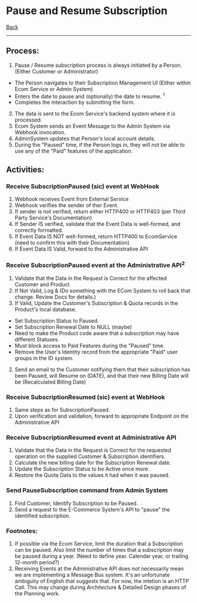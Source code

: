 # Pause and Resume Subscription
[Back](/docs/UseCases.md "Back to Use Case List")

---

## Process:
1.  Pause / Resume subscription process is always initiated by a Person. (Either Customer or Administrator)
  *  The Person navigates to their Subscription Management UI (Either within Ecom Service or Admin System)
  *  Enters the date to pause and (optionally) the date to resume. <sup>1</sup>
  *  Completes the interaction by submitting the form.
2. The data is sent to the Ecom Service's backend system where it is processed.
3. Ecom System sends an Event Message to the Admin System via Webhook invocation.
4. AdminSystem updates that Person's local account details.
5. During the "Paused" time, if the Person logs in, they will not be able to use any of the "Paid" features of the application.

## Activities:
### Receive SubscriptionPaused (sic) event at WebHook
1. Webhook receives Event from External Service
2. Webhook verifies the sender of ther Event.
 1. If sender is not verified, return either HTTP400 or HTTP403 (per Third Party Service's Documentation)
 2. If Sender IS verified, validate that the Event Data is well-formed, and correctly formatted.
  1. If Event Data IS NOT well-formed, return HTTP400 to EcomService (need to confirm this with their Documentation)
  2. If Event Data IS Valid, forward to the Administrative API

### Receive SubscriptionPaused event at the Administrative API<sup>2</sup>
1. Validate that the Data in the Request is Correct for the affected Customer and Product.
 1. If Not Valid, Log & (Do something with the ECom System to roll back that change.  Review Docs for details.)
 2. If Valid, Update the Customer's Subscription & Quota records in the Product's local database.
  * Set Subscription Status to Paused.
  * Set Subscription Renewal Date to NULL  (maybe)
  * Need to make the Product code aware that a subscription may have different Statuses.
  * Must block access to Paid Features during the "Paused" time.
   * Remove the User's Identity record from the appropriate "Paid" user groups in the ID system.
2. Send an email to the Customer notifying them that their subscription has been Paused, will Resume on (DATE), and that their new Billing Date will be (Recalculated Billing Date)

### Receive SubscriptionResumed (sic) event at WebHook
1. Same steps as for SubscriptionPaused.
2. Upon verification and validation, forward to appropriate Endpoint on the Administrative API

### Receive SubscriptionResumed event at Administrative API
1. Validate that the Data in the Request is Correct for the requested operation on the supplied Customer & Subscription identifiers.
2. Calculate the new billing date for the Subscription Renewal date.
3. Update the Subscription Status to be Active once more.
4. Restore the Quota Data to the values it had when it was paused.

### Send PauseSubscription command from Admin System
1. Find Customer, Identify Subscription to be Paused.
2. Send a request to the E-Commerce System's API to "pause" the identified subscription.

### Footnotes:
1. If possible via the Ecom Service, limit the duration that a Subscription can be paused.  Also limit the number of times that a subscription may be paused during a year.  (Need to define year.  Calendar year, or trailing 12-month period?)
2. Receiving Events at the Administrative API does not necessarily mean we are implementing a Message Bus system.  It's an unfortunate ambiguity of English that suggests that.  For now, the intetion is an HTTP Call.  This may change during Architecture & Detailed Design phases of the Planning work.
